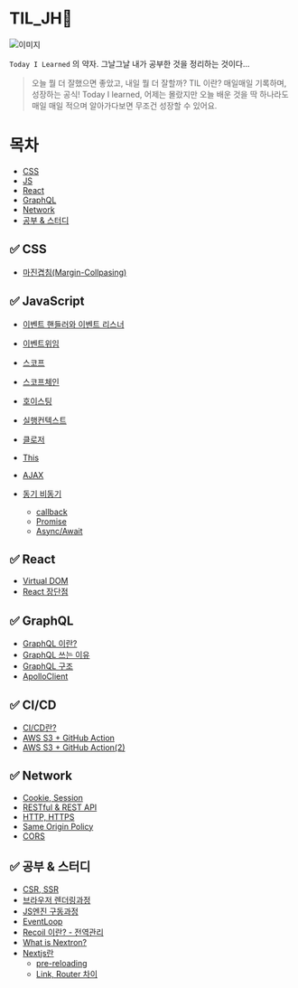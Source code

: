 # TIL_JH🤔

![이미지](https://i.pinimg.com/originals/dd/51/93/dd5193929c723b9cc9efcd10eb5125b5.jpg)

`Today I Learned` 의 약자.
그날그날 내가 공부한 것을 정리하는 것이다...

> 오늘 뭘 더 잘했으면 좋았고, 내일 뭘 더 잘할까?
> TIL 이란? 매일매일 기록하며, 성장하는 공식!
> Today I learned, 어제는 몰랐지만 오늘 배운 것을 딱 하나라도 매일 매일 적으며 알아가다보면 무조건 성장할 수 있어요.

# 목차

- [CSS](#-css)
- [JS](#-javascript)
- [React](#-react)
- [GraphQL](#-graphql)
- [Network](#-network)
- [공부 & 스터디](#-공부--스터디)

## ✅ CSS

- [마진겹침(Margin-Collpasing)](https://github.com/Jae-hong-lee/TIL/tree/main/CSS/MarginCollpasing)

## ✅ JavaScript

- [이벤트 핸들러와 이벤트 리스너](https://github.com/Jae-hong-lee/TIL/tree/main/JavaScript/%EC%9D%B4%EB%B2%A4%ED%8A%B8%20%ED%95%B8%EB%93%A4%EB%9F%AC%EC%99%80%20%EC%9D%B4%EB%B2%A4%ED%8A%B8%20%EB%A6%AC%EC%8A%A4%EB%84%88)
- [이벤트위임](https://github.com/Jae-hong-lee/TIL/tree/main/JavaScript/%EC%9D%B4%EB%B2%A4%ED%8A%B8%EC%9C%84%EC%9E%84)
- [스코프](https://github.com/Jae-hong-lee/TIL/tree/main/JavaScript/%EC%8A%A4%EC%BD%94%ED%94%84)
- [스코프체인](https://github.com/Jae-hong-lee/TIL/tree/dd4397efe8426ad78cc9e4985b3701eb2922d693/JavaScript/%EC%8A%A4%EC%BD%94%ED%94%84%EC%B2%B4%EC%9D%B8)
- [호이스팅](https://github.com/Jae-hong-lee/TIL/tree/main/JavaScript/%ED%98%B8%EC%9D%B4%EC%8A%A4%ED%8C%85)
- [실행컨텍스트](https://github.com/Jae-hong-lee/TIL/tree/main/JavaScript/%EC%8B%A4%ED%96%89%EC%BB%A8%ED%85%8D%EC%8A%A4%ED%8A%B8)
- [클로저](https://github.com/Jae-hong-lee/TIL/tree/main/JavaScript/%ED%81%B4%EB%A1%9C%EC%A0%80)
- [This](https://github.com/Jae-hong-lee/TIL/tree/main/JavaScript/This)
- [AJAX](https://github.com/Jae-hong-lee/TIL/tree/main/JavaScript/AJAX)
- [동기 비동기](https://github.com/Jae-hong-lee/TIL/tree/main/JavaScript/%EB%8F%99%EA%B8%B0%EC%99%80%20%EB%B9%84%EB%8F%99%EA%B8%B0)

  - [callback](https://github.com/Jae-hong-lee/TIL/tree/main/JavaScript/callback)
  - [Promise](https://github.com/Jae-hong-lee/TIL/tree/main/JavaScript/Promise)
  - [Async/Await](https://github.com/Jae-hong-lee/TIL/tree/main/JavaScript/Async%20Await)

## ✅ React

- [Virtual DOM](https://github.com/Jae-hong-lee/TIL/tree/main/React/Virtual%20DOM)
- [React 장단점](https://github.com/Jae-hong-lee/TIL/tree/main/React/react%EC%9D%98%20%EC%9E%A5%EB%8B%A8%EC%A0%90)

## ✅ GraphQL

- [GraphQL 이란?](https://github.com/Jae-hong-lee/TIL/tree/main/GraphQL/GraphQL%EC%9D%B4%EB%9E%80%3F)
- [GraphQL 쓰는 이유](https://github.com/Jae-hong-lee/TIL/tree/main/GraphQL/GraphQL%EC%9D%84%20%EC%93%B0%EB%8A%94%EC%9D%B4%EC%9C%A0)
- [GraphQL 구조](https://github.com/Jae-hong-lee/TIL/tree/main/GraphQL/GraphQL%20%EA%B5%AC%EC%A1%B0)
- [ApolloClient](https://github.com/Jae-hong-lee/TIL/tree/main/GraphQL/ApolloClient)

## ✅ CI/CD

- [CI/CD란?](https://github.com/Jae-hong-lee/TIL/tree/main/%EA%B3%B5%EB%B6%80%20%26%20%EC%8A%A4%ED%84%B0%EB%94%94/CI%2CCD)
- [AWS S3 + GitHub Action](<https://github.com/Jae-hong-lee/TIL/tree/main/%EA%B3%B5%EB%B6%80%20%26%20%EC%8A%A4%ED%84%B0%EB%94%94/AWS%2C%20GithubAction%20(1)>)
- [AWS S3 + GitHub Action(2)](<https://github.com/Jae-hong-lee/TIL/tree/main/%EA%B3%B5%EB%B6%80%20%26%20%EC%8A%A4%ED%84%B0%EB%94%94/AWS%2C%20GithubAction%20(2)>)

## ✅ Network

- [Cookie, Session](https://github.com/Jae-hong-lee/TIL/tree/main/Network/cookie%2Csession)
- [RESTful & REST API](https://github.com/Jae-hong-lee/TIL/tree/main/Network/RestAPI)
- [HTTP, HTTPS](https://github.com/Jae-hong-lee/TIL/tree/main/Network/HTTP%2C%20HTTPS)
- [Same Origin Policy](https://github.com/Jae-hong-lee/TIL/tree/main/%EA%B3%B5%EB%B6%80%20%26%20%EC%8A%A4%ED%84%B0%EB%94%94/Same%20Origin%20Policy)
- [CORS](https://github.com/Jae-hong-lee/TIL/tree/main/%EA%B3%B5%EB%B6%80%20%26%20%EC%8A%A4%ED%84%B0%EB%94%94/CORS)

## ✅ 공부 & 스터디

- [CSR, SSR](https://github.com/Jae-hong-lee/TIL/tree/main/%EA%B3%B5%EB%B6%80%20%26%20%EC%8A%A4%ED%84%B0%EB%94%94/CSR%2C%20SSR)
- [브라우저 렌더링과정](https://github.com/Jae-hong-lee/TIL/tree/main/%EA%B3%B5%EB%B6%80%20%26%20%EC%8A%A4%ED%84%B0%EB%94%94/%EB%B8%8C%EB%9D%BC%EC%9A%B0%EC%A0%80%EB%A0%8C%EB%8D%94%EB%A7%81)
- [JS엔진 구동과정](https://github.com/Jae-hong-lee/TIL/tree/main/%EA%B3%B5%EB%B6%80%20%26%20%EC%8A%A4%ED%84%B0%EB%94%94/JS%EC%97%94%EC%A7%84%20%EA%B5%AC%EB%8F%99%EA%B3%BC%EC%A0%95)
- [EventLoop](https://github.com/Jae-hong-lee/TIL/tree/main/%EA%B3%B5%EB%B6%80%20%26%20%EC%8A%A4%ED%84%B0%EB%94%94/EventLoop)
- [Recoil 이란? - 전역관리](https://github.com/Jae-hong-lee/TIL/tree/main/%EA%B3%B5%EB%B6%80%20%26%20%EC%8A%A4%ED%84%B0%EB%94%94/Recoil)
- [What is Nextron?](https://github.com/Jae-hong-lee/TIL/tree/main/%EA%B3%B5%EB%B6%80%20%26%20%EC%8A%A4%ED%84%B0%EB%94%94/Nextron)
- [Nextjs란](https://github.com/Jae-hong-lee/TIL/tree/main/%EA%B3%B5%EB%B6%80%20%26%20%EC%8A%A4%ED%84%B0%EB%94%94/Nextjs)
  - [pre-reloading](<https://github.com/Jae-hong-lee/TIL/tree/main/%EA%B3%B5%EB%B6%80%20%26%20%EC%8A%A4%ED%84%B0%EB%94%94/Nextjs(2)>)
  - [Link, Router 차이](<https://github.com/Jae-hong-lee/TIL/tree/main/%EA%B3%B5%EB%B6%80%20%26%20%EC%8A%A4%ED%84%B0%EB%94%94/Nextjs(3)>)
